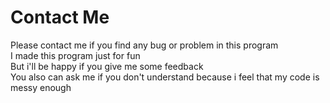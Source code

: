 # Contact Me
Please contact me if you find any bug or problem in this program<br>
I made this program just for fun<br>
But i'll be happy if you give me some feedback<br>
You also can ask me if you don't understand because i feel that my code is messy enough
